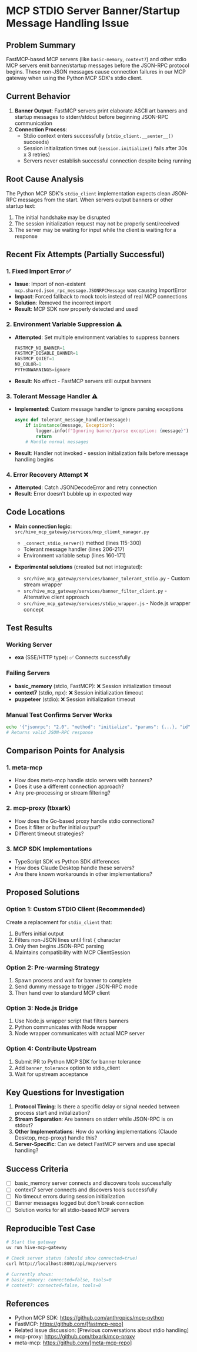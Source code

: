 # MCP STDIO Server Banner/Startup Message Handling Issue

## Problem Summary

FastMCP-based MCP servers (like `basic-memory`, `context7`) and other stdio MCP servers emit banner/startup messages before the JSON-RPC protocol begins. These non-JSON messages cause connection failures in our MCP gateway when using the Python MCP SDK's stdio client.

## Current Behavior

1. **Banner Output**: FastMCP servers print elaborate ASCII art banners and startup messages to stderr/stdout before beginning JSON-RPC communication
2. **Connection Process**: 
   - Stdio context enters successfully (`stdio_client.__aenter__()` succeeds)
   - Session initialization times out (`session.initialize()` fails after 30s x 3 retries)
   - Servers never establish successful connection despite being running

## Root Cause Analysis

The Python MCP SDK's `stdio_client` implementation expects clean JSON-RPC messages from the start. When servers output banners or other startup text:

1. The initial handshake may be disrupted
2. The session initialization request may not be properly sent/received
3. The server may be waiting for input while the client is waiting for a response

## Recent Fix Attempts (Partially Successful)

### 1. Fixed Import Error ✅
- **Issue**: Import of non-existent `mcp.shared.json_rpc_message.JSONRPCMessage` was causing ImportError
- **Impact**: Forced fallback to mock tools instead of real MCP connections
- **Solution**: Removed the incorrect import
- **Result**: MCP SDK now properly detected and used

### 2. Environment Variable Suppression ⚠️
- **Attempted**: Set multiple environment variables to suppress banners
  ```python
  FASTMCP_NO_BANNER=1
  FASTMCP_DISABLE_BANNER=1
  FASTMCP_QUIET=1
  NO_COLOR=1
  PYTHONWARNINGS=ignore
  ```
- **Result**: No effect - FastMCP servers still output banners

### 3. Tolerant Message Handler ⚠️
- **Implemented**: Custom message handler to ignore parsing exceptions
  ```python
  async def tolerant_message_handler(message):
      if isinstance(message, Exception):
          logger.info(f"Ignoring banner/parse exception: {message}")
          return
      # Handle normal messages
  ```
- **Result**: Handler not invoked - session initialization fails before message handling begins

### 4. Error Recovery Attempt ❌
- **Attempted**: Catch JSONDecodeError and retry connection
- **Result**: Error doesn't bubble up in expected way

## Code Locations

- **Main connection logic**: `src/hive_mcp_gateway/services/mcp_client_manager.py`
  - `_connect_stdio_server()` method (lines 115-300)
  - Tolerant message handler (lines 206-217)
  - Environment variable setup (lines 160-171)

- **Experimental solutions** (created but not integrated):
  - `src/hive_mcp_gateway/services/banner_tolerant_stdio.py` - Custom stream wrapper
  - `src/hive_mcp_gateway/services/banner_filter_client.py` - Alternative client approach
  - `src/hive_mcp_gateway/services/stdio_wrapper.js` - Node.js wrapper concept

## Test Results

### Working Server
- **exa** (SSE/HTTP type): ✅ Connects successfully

### Failing Servers
- **basic_memory** (stdio, FastMCP): ❌ Session initialization timeout
- **context7** (stdio, npx): ❌ Session initialization timeout  
- **puppeteer** (stdio): ❌ Session initialization timeout

### Manual Test Confirms Server Works
```bash
echo '{"jsonrpc": "2.0", "method": "initialize", "params": {...}, "id": 1}' | uvx basic-memory mcp
# Returns valid JSON-RPC response
```

## Comparison Points for Analysis

### 1. meta-mcp
- How does meta-mcp handle stdio servers with banners?
- Does it use a different connection approach?
- Any pre-processing or stream filtering?

### 2. mcp-proxy (tbxark)
- How does the Go-based proxy handle stdio connections?
- Does it filter or buffer initial output?
- Different timeout strategies?

### 3. MCP SDK Implementations
- TypeScript SDK vs Python SDK differences
- How does Claude Desktop handle these servers?
- Are there known workarounds in other implementations?

## Proposed Solutions

### Option 1: Custom STDIO Client (Recommended)
Create a replacement for `stdio_client` that:
1. Buffers initial output
2. Filters non-JSON lines until first `{` character
3. Only then begins JSON-RPC parsing
4. Maintains compatibility with MCP ClientSession

### Option 2: Pre-warming Strategy
1. Spawn process and wait for banner to complete
2. Send dummy message to trigger JSON-RPC mode
3. Then hand over to standard MCP client

### Option 3: Node.js Bridge
1. Use Node.js wrapper script that filters banners
2. Python communicates with Node wrapper
3. Node wrapper communicates with actual MCP server

### Option 4: Contribute Upstream
1. Submit PR to Python MCP SDK for banner tolerance
2. Add `banner_tolerance` option to stdio_client
3. Wait for upstream acceptance

## Key Questions for Investigation

1. **Protocol Timing**: Is there a specific delay or signal needed between process start and initialization?
2. **Stream Separation**: Are banners on stderr while JSON-RPC is on stdout?
3. **Other Implementations**: How do working implementations (Claude Desktop, mcp-proxy) handle this?
4. **Server-Specific**: Can we detect FastMCP servers and use special handling?

## Success Criteria

- [ ] basic_memory server connects and discovers tools successfully
- [ ] context7 server connects and discovers tools successfully  
- [ ] No timeout errors during session initialization
- [ ] Banner messages logged but don't break connection
- [ ] Solution works for all stdio-based MCP servers

## Reproducible Test Case

```bash
# Start the gateway
uv run hive-mcp-gateway

# Check server status (should show connected=true)
curl http://localhost:8001/api/mcp/servers

# Currently shows:
# basic_memory: connected=false, tools=0
# context7: connected=false, tools=0
```

## References

- Python MCP SDK: https://github.com/anthropics/mcp-python
- FastMCP: https://github.com/[fastmcp-repo]
- Related issue discussion: [Previous conversations about stdio handling]
- mcp-proxy: https://github.com/tbxark/mcp-proxy
- meta-mcp: https://github.com/[meta-mcp-repo]
